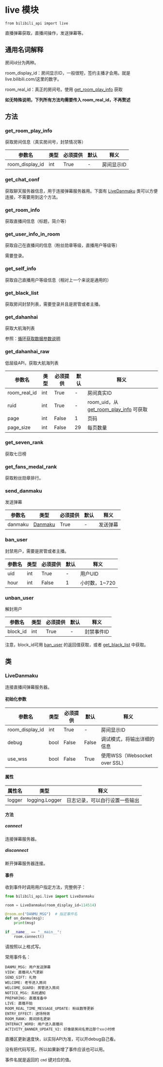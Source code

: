 # live 模块

`from bilibili_api import live`

直播弹幕获取，直播间操作，发送弹幕等。

## 通用名词解释

房间id分为两种。

room_display_id：房间显示ID，一般很短，签约主播才会用。就是live.bilibili.com/这里的数字。

room_real_id：真正的房间号。使用 [get_room_play_info](#get_room_play_info) 获取

**如无特殊说明，下列所有方法均需要传入 room_real_id，不再赘述**

## 方法

### get_room_play_info

获取房间信息（真实房间号，封禁情况等）

| 参数名          | 类型 | 必须提供 | 默认 | 释义       |
| --------------- | ---- | -------- | ---- | ---------- |
| room_display_id | int  | True     | -    | 房间显示ID |

### get_chat_conf

获取聊天服务器信息，用于连接弹幕服务器用。下面有 [LiveDanmaku](#LiveDanmaku) 类可以方便连接，不需要用到这个方法。

### get_room_info

获取直播间信息（标题，简介等）

### get_user_info_in_room

获取自己在直播间的信息（粉丝勋章等级，直播用户等级等）

需要登录。

### get_self_info

获取自己直播用户等级信息（相对上一个来说是通用的）

### get_black_list

获取房间封禁列表，需要登录并且是房管或者主播。

### get_dahanhai

获取大航海列表

参照：[循环获取数据参数说明][循环获取数据参数说明]

### get_dahanhai_raw

低层级API，获取大航海列表

| 参数名       | 类型 | 必须提供 | 默认 | 释义                                                         |
| ------------ | ---- | -------- | ---- | ------------------------------------------------------------ |
| room_real_id | int  | True     | -    | 房间真实ID                                                   |
| ruid         | int  | True     | -    | room_uid，从 [get_room_play_info](#get_room_play_info) 可获取 |
| page         | int  | False    | 1    | 页码                                                         |
| page_size    | int  | False    | 29   | 每页数量                                                     |

### get_seven_rank

获取七日榜

### get_fans_medal_rank

获取粉丝勋章排行。

### send_danmaku

发送弹幕

| 参数名  | 类型               | 必须提供 | 默认 | 释义     |
| ------- | ------------------ | -------- | ---- | -------- |
| danmaku | [Danmaku][Danmaku] | True     | -    | 发送弹幕 |

### ban_user

封禁用户，需要是房管或者主播。

| 参数名 | 类型 | 必须提供 | 默认 | 释义          |
| ------ | ---- | -------- | ---- | ------------- |
| uid    | int  | True     | -    | 用户UID       |
| hour   | int  | False    | 1    | 小时数，1~720 |

### unban_user

解封用户

| 参数名   | 类型 | 必须提供 | 默认 | 释义       |
| -------- | ---- | -------- | ---- | ---------- |
| block_id | int  | True     | -    | 封禁事件ID |

注意，block_id可用 [ban_user](#ban_user) 的返回值获取，或者 [get_black_list](#get_black_list) 中获取。



## 类

### LiveDanmaku

连接直播间弹幕服务器。

#### 初始化参数

| 参数名          | 类型 | 必须提供 | 默认  | 释义                          |
| --------------- | ---- | -------- | ----- | ----------------------------- |
| room_display_id | int  | True     | -     | 房间显示ID                    |
| debug           | bool | False    | False | 调试模式，将输出详细的信息    |
| use_wss         | bool | False    | True  | 使用WSS（Websocket over SSL） |

#### 属性

| 属性名 | 类型           | 释义                           |
| ------ | -------------- | ------------------------------ |
| logger | logging.Logger | 日志记录，可以自行设置一些输出 |

#### 方法

##### connect

连接弹幕服务器。

##### disconnect

断开弹幕服务器连接。

#### 事件

收到事件时调用用户指定方法，完整例子：

```python
from bilibili_api.live import LiveDanmaku

room = LiveDanmaku(room_display_id=114514)

@room.on("DANMU_MSG")  # 指定事件名
def on_danmu(msg):
    print(msg)
    
if __name__ == "__main__":
    room.connect()
```

请按照以上格式写。

常用事件名：

```
DANMU_MSG: 用户发送弹幕
VIEW: 直播间人气更新
SEND_GIFT: 礼物
WELCOME: 老爷进入房间
WELCOME_GUARD: 房管进入房间
NOTICE_MSG: 系统通知
PREPARING: 直播准备中
LIVE: 直播开始
ROOM_REAL_TIME_MESSAGE_UPDATE: 粉丝数等更新
ENTRY_EFFECT: 进场特效
ROOM_RANK: 房间排名更新
INTERACT_WORD: 用户进入直播间
ACTIVITY_BANNER_UPDATE_V2: 好像是房间名旁边那个xx小时榜
```

直播区更新速度快，以实际API为准，可以开debug自己看。

没有把代码写死，所以如果新增了事件应该也可以用。

事件名就是返回的 `cmd` 键对应的值。



[Danmaku]: /docs/bilibili_api/模块/bilibili_api#Danmaku

[循环获取数据参数说明]: /docs/bilibili_api/通用解释#循环获取数据参数说明